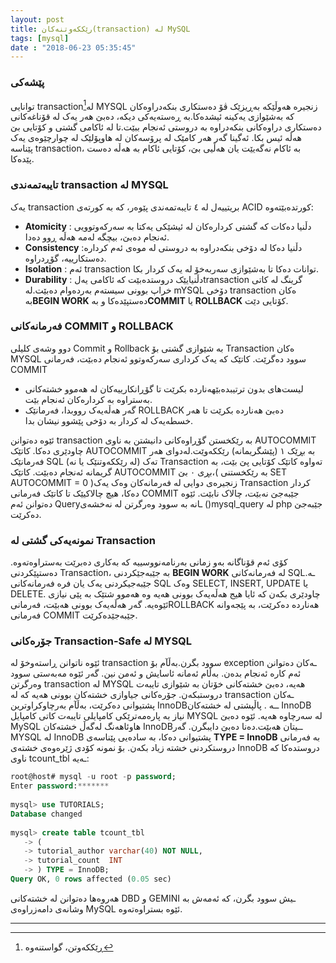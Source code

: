 ```yaml
---
layout: post
title: رێککەوتنەکان(transaction) لە MySQL
tags: [mysql]
date : "2018-06-23 05:35:45"
---
```


### پێشەکی

توانایی transaction[^1]لە MYSQL زنجیرە هەوڵێکە بەڕیزێک ڤۆ دەستکاری بنکەدراوەکان کە بەشێوازی یەکینە ئیشدەکا.بە ڕەستەیەکی دیکە، دەبێ هەر یەک لە قۆناغەکانی دەستکاری دراوەکانی بنکەدراوە بە دروستی ئەنجام ببێت.تا لە ئاکامی گشتی و کۆتایی بێ هەڵە ئیس بکا. ئەگینا گەر هەر کامێک لە پرۆسەکان لە هاوپۆلێک لە چوارچێوەی یەک پێناسە transaction، بە ئاکام نەگەیێت یان هەڵيی بێ، کۆتایی ئاکام بە هەڵە دەست پێدەکا.

### تایبەتمەندی transaction لە MYSQL

یەک transaction بریتییەل لە ٤ تایبەتمەندی پێوەر، کە بە کورتەی ACID کورتدەبێتەوە:

- **Atomicity** : دڵنیا دەکات کە گشتی کردارەکان لە ئیشێکی یەکتا بە سەرکەوتوویی ئەنجام دەبێ، بیچگە لەمە هەڵە ڕوو دەدا.
- **Consistency** :دڵنیا دەکا لە دۆخی بنکەدراوە بە دروستی لە موەی ئەم کردارە دەستکارییە، گۆڕدراوە.
- **Isolation** : ئەم transaction توانات دەکا تا بەشێوازی سەربەخۆ لە یەک کردار بکا.
- **Durability** : دڵنیایێک دروستدەبێت کە ئاکامی یەلtransaction گرینگ لە کاتی خراپ بوونی سیستەم بەردەوام دەبێت.لە mYSQL دۆخی transaction ەکان بە**BEGIN WORK** دەستپێدەکا و بە**COMMIT** یا **ROLLBACK** کۆتایی دێت.

### فەرمانەکانی COMMIT و ROLLBACK

دوو وشەی کلیلی Commit و Rollback بە شێوازی گشتی بۆ Transaction ەکان MYSQL سوود دەگرێت. کاتێک کە یەک کرداری سەرکەوتوو ئەنجام دەبێت، فەرمانی COMMIT

- لیست‌های بدون ترتیبدەبێهەناردە بکرێت تا گۆڕانکارییەکان لە هەموو خشتەکانی بەستراوە بە کردارەکان ئەنجام بێت.
- گەر هەڵەیەک رووبدا، فەرمانێک ROLLBACK دەبێ هەناردە بکرێت تا هەر خسطەیەک لە کردار بە دۆخی پێشوو نیشان بدا.

ئێوە دەتوانن transaction بە رێکخستن گۆڕاوەکانی دانیشتن بە ناوی AUTOCOMMIT چاودێری دەکا.
کاتێک AUTOCOMMIT بە بڕێک ١ (پێشگریمانە) رێککەوێت.لەدوای هەر فەرمانێک SQL (لە رێککەوتنێک یا نە) تەک Transaction تەواوە کاتێک کۆتایی پێ بێت، بە گریمانە ئەنجام دەبێت.
کاتێک AUTOCOMMIT بڕی ۰ بێ،( بە رێکخستنی SET AUTOCOMMIT = 0 )زنجیرەی دوایی لە فەرمانەکان وەک یەک Transaction کردار دەکا، هیچ چالاکیێک تا کاتێک فەرمانی COMMIT جێبەجێ نەبێت، چالاک نابێت.
ئێوە دەتوانن ئەم Queryـانە بە سوود وەرگرتن لە نەخشەی ()mysql_query لە php جێبەجێ دەکرێت.

### نمونەیەکی گشتی لە Transaction

کۆی ئەم قۆناگانە بەو زمانی بەرنامەنووسییە کە بەکاری دەبرێت بەستراوەتەوە.
دەستپێکردنی Transaction، بە جێبەجێکردنی **BEGIN WORK** لە فەرمانەکانی SQLـە.
جێبەجیکردنی یەک یان فرە فەرمانەکانی SQL وەک SELECT, INSERT, UPDATE یا DELETE.
چاودێری بکەن کە ئایا هیج هەڵەیەک بوونی هەیە وە هەموو شتێک بە پێی نیازی ئێوەیە.
گەر هەڵەیەک بوونی هەبێت، فەرمانیROLLBACK هەناردە دەکرێت، بە پێجەوانە فەرمانی COMMIT جێبەجێدەکرێت.

### جۆرەکانی Transaction-Safe لە MYSQL

ئێوە ناتوانن ڕاستەوخۆ لە transaction سوود بگرن.بەڵآم بۆ exception ـەکان دەتوانن ئەم کارە ئەنجام بدەن.
بەڵام ئەمانە ئاسایش و ئەمن نین. گەر ئێوە مەبەستی سوود وەرگرتن transaction لە MYSQL هەیە، دەبێ خشتەکانی خۆتان بە شێوازی تایبەت دروستبکەن.
جۆرەکانی جیاوازی خشتەکان بوونی هەیە کە لە transaction ـەکان پشتیوانی دەکرێت، بەڵآم بەرچاوکراوترین InnoDBــە .
پاڵپشتی لە خشتەکان InnoDB نیاز بە پارەمەترێکی کامپایلی تایبەت کاتی کامپایل MYSQL لە سەرچاوە هەیە.
ئێوە دەبێ MySQL هاوئاهەنگ لەگەڵ خشتەکان InnoDBــیتان هەبێت.دەنا دەبێ دایبگرن.
گەر MYSQL لە InnoDB پشتیوانی دەکا، بە سادەیی پێناسەی **TYPE = InnoDB** بە فەرمانی دروستکردنی خشتە زیاد بکەن.
بۆ نمونە کۆدی ژێرەوەی خشتەی InnoDB دروستدەکا کە ناوی tcount_tbl ـەیە:

```sql
root@host# mysql -u root -p password;
Enter password:*******
 
mysql> use TUTORIALS;
Database changed
 
mysql> create table tcount_tbl
   -> (
   -> tutorial_author varchar(40) NOT NULL,
   -> tutorial_count  INT
   -> ) TYPE = InnoDB;
Query OK, 0 rows affected (0.05 sec)
```

هەروەها دەتوانن لە خشتەکانی DBD و GEMINI ـیش سوود بگرن، کە ئەمەش بە وشانەی دامەزراوەی MySQL ئێوە بستراوەتەوە.

------

[^1]:  ڕێككه‌وتن، گواستنه‌وه‌



